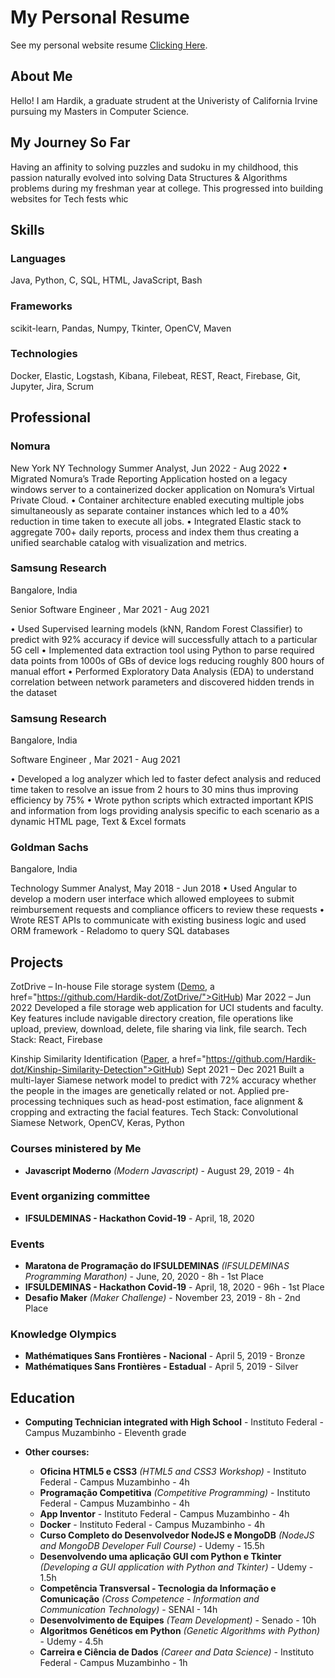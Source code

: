 # My Personal Resume
See my personal website resume <a href="https://hardik-dot.github.io/">Clicking Here</a>.

## About Me
Hello!
I am Hardik, a graduate strudent at the Univeristy of California Irvine pursuing my Masters in Computer Science.

## My Journey So Far
Having an affinity to solving puzzles and sudoku in my childhood, this passion naturally evolved into solving Data Structures & Algorithms problems during my freshman year at college. This progressed into building websites for Tech fests whic

## Skills
### Languages
Java, Python, C, SQL, HTML, JavaScript, Bash

### Frameworks
scikit-learn, Pandas, Numpy, Tkinter, OpenCV, Maven

### Technologies
Docker, Elastic, Logstash, Kibana, Filebeat, REST, React, Firebase, Git, Jupyter, Jira, Scrum

## Professional
<h3> Nomura </h3> New York NY
Technology Summer Analyst, Jun 2022 - Aug 2022
•	Migrated Nomura’s Trade Reporting Application hosted on a legacy windows server to a containerized docker application on Nomura’s Virtual Private Cloud.
•	Container architecture enabled executing multiple jobs simultaneously as separate container instances which led to a 40% reduction in time taken to execute all jobs.
•	Integrated Elastic stack to aggregate 700+ daily reports, process and index them thus creating a unified searchable catalog with visualization and metrics.

<h3> Samsung Research </h3> <p>Bangalore, India</p>
<p>Senior Software Engineer , Mar 2021 - Aug 2021</p>
•	Used Supervised learning models (kNN, Random Forest Classifier) to predict with 92% accuracy if device will successfully attach to a particular 5G cell
•	Implemented data extraction tool using Python to parse required data points from 1000s of GBs of device logs reducing roughly 800 hours of manual effort
•	Performed Exploratory Data Analysis (EDA) to understand correlation between network parameters and discovered hidden trends in the dataset

<h3> Samsung Research </h3> <p>Bangalore, India</p>
<p> Software Engineer , Mar 2021 - Aug 2021</p>
•	Developed a log analyzer which led to faster defect analysis and reduced time taken to resolve an issue from 2 hours to 30 mins thus improving efficiency by 75%
•	Wrote python scripts which extracted important KPIS and information from logs providing analysis specific to each scenario as a dynamic HTML page, Text & Excel formats

<h3> Goldman Sachs </h3> <p>Bangalore, India</p>
Technology Summer Analyst, May 2018 - Jun 2018
•	Used Angular to develop a modern user interface which allowed employees to submit reimbursement requests and compliance officers to review these requests
•	Wrote REST APIs to communicate with existing business logic and used ORM framework - Reladomo to query SQL databases


## Projects

ZotDrive – In-house File storage system (<a href="https://main--remarkable-blini-ffe456.netlify.app/">Demo</a>, a href="https://github.com/Hardik-dot/ZotDrive/">GitHub</a>)	Mar 2022 – Jun 2022
Developed a file storage web application for UCI students and faculty. Key features include navigable directory creation, file operations like upload, preview, download, delete, file sharing via link, file search. Tech Stack: React, Firebase

Kinship Similarity Identification (<a href="https://drive.google.com/drive/u/1/folders/1SiUh4xYfQ1y0-7NKRxJcpA-TXWBgpPN9">Paper</a>, a href="https://github.com/Hardik-dot/Kinship-Similarity-Detection">GitHub</a>)	Sept 2021 – Dec 2021
Built a multi-layer Siamese network model to predict with 72% accuracy whether the people in the images are genetically related or not. Applied pre-processing techniques such as head-post estimation, face alignment & cropping and extracting the facial features. Tech Stack: Convolutional Siamese Network, OpenCV, Keras, Python


### Courses ministered by Me
- **Javascript Moderno** *(Modern Javascript)* - August 29, 2019 - 4h

### Event organizing committee
- **IFSULDEMINAS - Hackathon Covid-19** - April, 18, 2020

### Events
- **Maratona de Programação do IFSULDEMINAS** *(IFSULDEMINAS Programming Marathon)* - June, 20, 2020 - 8h - 1st Place
- **IFSULDEMINAS - Hackathon Covid-19** - April, 18, 2020 - 96h - 1st Place
- **Desafio Maker** *(Maker Challenge)* - November 23, 2019 - 8h - 2nd Place

### Knowledge Olympics
- **Mathématiques Sans Frontières - Nacional** - April 5, 2019 - Bronze
- **Mathématiques Sans Frontières - Estadual** - April 5, 2019 - Silver

## Education
- **Computing Technician integrated with High School** - Instituto Federal - Campus Muzambinho - Eleventh grade

- **Other courses:**
    - **Oficina HTML5 e CSS3** *(HTML5 and CSS3 Workshop)* - Instituto Federal - Campus Muzambinho - 4h
    - **Programação Competitiva** *(Competitive Programming)* - Instituto Federal - Campus Muzambinho - 4h
    - **App Inventor** - Instituto Federal - Campus Muzambinho - 4h
    - **Docker** - Instituto Federal - Campus Muzambinho - 4h
    - **Curso Completo do Desenvolvedor NodeJS e MongoDB** *(NodeJS and MongoDB Developer Full Course)* - Udemy - 15.5h
    - **Desenvolvendo uma aplicação GUI com Python e Tkinter** *(Developing a GUI application with Python and Tkinter)* - Udemy - 1.5h
    - **Competência Transversal - Tecnologia da Informação e Comunicação** *(Cross Competence - Information and Communication Technology)* - SENAI - 14h
    - **Desenvolvimento de Equipes** *(Team Development)* - Senado - 10h
    - **Algoritmos Genéticos em Python** *(Genetic Algorithms with Python)* - Udemy - 4.5h
    - **Carreira e Ciência de Dados** *(Career and Data Science)* - Instituto Federal - Campus Muzambinho - 1h
